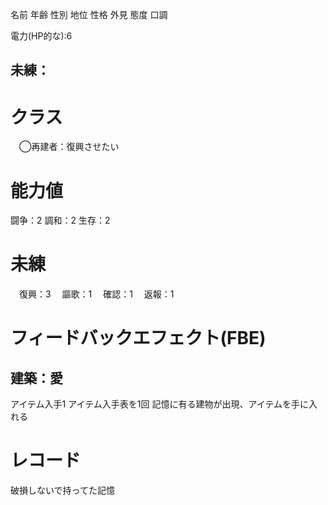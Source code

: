 名前
年齢
性別
地位
性格
外見
態度
口調

電力(HP的な):6

未練：
-----------

# クラス

　◯再建者：復興させたい

# 能力値

闘争：2
調和：2
生存：2

# 未練

　復興：3
　謳歌：1
　確認：1
　返報：1

# フィードバックエフェクト(FBE)

## 建築：愛

アイテム入手1
アイテム入手表を1回
記憶に有る建物が出現、アイテムを手に入れる

# レコード

破損しないで持ってた記憶
